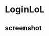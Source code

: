 # LoginLoL
## screenshot
<img src="https://discord.com/channels/@me/979043101488349214/1025037865790472202" alt="">
